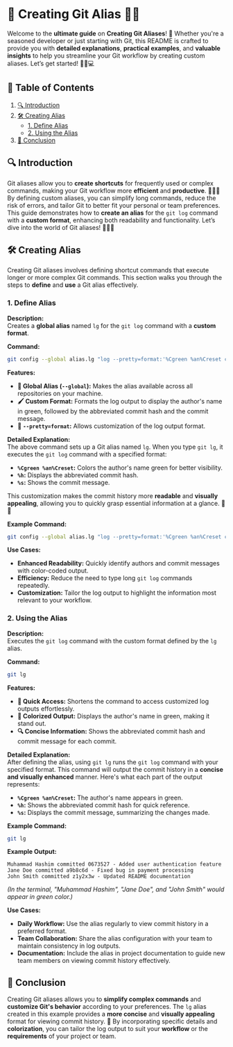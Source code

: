 # 📂 **Creating Git Alias** 🔧✨

Welcome to the **ultimate guide** on **Creating Git Aliases**! 🚀 Whether you're a seasoned developer or just starting with Git, this README is crafted to provide you with **detailed explanations**, **practical examples**, and **valuable insights** to help you streamline your Git workflow by creating custom aliases. Let’s get started! 🏊‍♂️💻

## 📑 Table of Contents

1. [🔍 Introduction](#-introduction)
2. [🛠️ Creating Alias](#-creating-alias)
   - [1. Define Alias](#1-define-alias)
   - [2. Using the Alias](#2-using-the-alias)
3. [📝 Conclusion](#-conclusion)

## 🔍 Introduction

Git aliases allow you to **create shortcuts** for frequently used or complex commands, making your Git workflow more **efficient** and **productive**. 🏃‍♂️💨 By defining custom aliases, you can simplify long commands, reduce the risk of errors, and tailor Git to better fit your personal or team preferences. This guide demonstrates how to **create an alias** for the `git log` command with a **custom format**, enhancing both readability and functionality. Let’s dive into the world of Git aliases! 🕵️‍♂️🔧


## 🛠️ Creating Alias

Creating Git aliases involves defining shortcut commands that execute longer or more complex Git commands. This section walks you through the steps to **define** and **use** a Git alias effectively.

### 1. Define Alias

**Description:**  
Creates a **global alias** named `lg` for the `git log` command with a **custom format**.

**Command:**
```bash
git config --global alias.lg "log --pretty=format:'%Cgreen %an%Creset committed %h - %s'"
```

**Features:**
- **🔑 Global Alias (`--global`):** Makes the alias available across all repositories on your machine.
- **🖌️ Custom Format:** Formats the log output to display the author's name in green, followed by the abbreviated commit hash and the commit message.
- **📜 `--pretty=format`:** Allows customization of the log output format.

**Detailed Explanation:**  
The above command sets up a Git alias named `lg`. When you type `git lg`, it executes the `git log` command with a specified format:

- **`%Cgreen %an%Creset`:** Colors the author's name green for better visibility.
- **`%h`:** Displays the abbreviated commit hash.
- **`%s`:** Shows the commit message.

This customization makes the commit history more **readable** and **visually appealing**, allowing you to quickly grasp essential information at a glance. 🎨👀

**Example Command:**
```bash
git config --global alias.lg "log --pretty=format:'%Cgreen %an%Creset committed %h - %s'"
```

**Use Cases:**
- **Enhanced Readability:** Quickly identify authors and commit messages with color-coded output.
- **Efficiency:** Reduce the need to type long `git log` commands repeatedly.
- **Customization:** Tailor the log output to highlight the information most relevant to your workflow.


### 2. Using the Alias

**Description:**  
Executes the `git log` command with the custom format defined by the `lg` alias.

**Command:**
```bash
git lg
```

**Features:**
- **🚀 Quick Access:** Shortens the command to access customized log outputs effortlessly.
- **🌈 Colorized Output:** Displays the author's name in green, making it stand out.
- **🔍 Concise Information:** Shows the abbreviated commit hash and commit message for each commit.

**Detailed Explanation:**  
After defining the alias, using `git lg` runs the `git log` command with your specified format. This command will output the commit history in a **concise and visually enhanced** manner. Here's what each part of the output represents:

- **`%Cgreen %an%Creset`:** The author's name appears in green.
- **`%h`:** Shows the abbreviated commit hash for quick reference.
- **`%s`:** Displays the commit message, summarizing the changes made.

**Example Command:**
```bash
git lg
```

**Example Output:**
```
Muhammad Hashim committed 0673527 - Added user authentication feature
Jane Doe committed a9b8c6d - Fixed bug in payment processing
John Smith committed z1y2x3w - Updated README documentation
```
*(In the terminal, "Muhammad Hashim", "Jane Doe", and "John Smith" would appear in green color.)*

**Use Cases:**
- **Daily Workflow:** Use the alias regularly to view commit history in a preferred format.
- **Team Collaboration:** Share the alias configuration with your team to maintain consistency in log outputs.
- **Documentation:** Include the alias in project documentation to guide new team members on viewing commit history effectively.


## 📝 Conclusion

Creating Git aliases allows you to **simplify complex commands** and **customize Git's behavior** according to your preferences. The `lg` alias created in this example provides a **more concise** and **visually appealing** format for viewing commit history. 🌟 By incorporating specific details and **colorization**, you can tailor the log output to suit your **workflow** or the **requirements** of your project or team. 